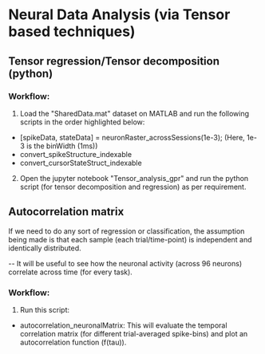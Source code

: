 # Neural Data Analysis (via Tensor based techniques)

## Tensor regression/Tensor decomposition (python)

### Workflow: 
1. Load the "SharedData.mat" dataset on MATLAB and run the following scripts in the order highlighted below:

 * [spikeData, stateData] = neuronRaster_acrossSessions(1e-3); (Here, 1e-3 is the binWidth (1ms))
 * convert_spikeStructure_indexable
 * convert_cursorStateStruct_indexable

2. Open the jupyter notebook "Tensor_analysis_gpr" and run the python script (for tensor decomposition and regression) as per requirement.

## Autocorrelation matrix

If we need to do any sort of regression or classification, the assumption being made is that each sample (each trial/time-point) is independent and identically distributed. 

-- It will be useful to see how the neuronal activity (across 96 neurons) correlate across time (for every task). 

### Workflow: 
1. Run this script: 
 
  * autocorrelation_neuronalMatrix: This will evaluate the temporal correlation matrix (for different trial-averaged spike-bins) and plot an autocorrelation function (f(tau)).

